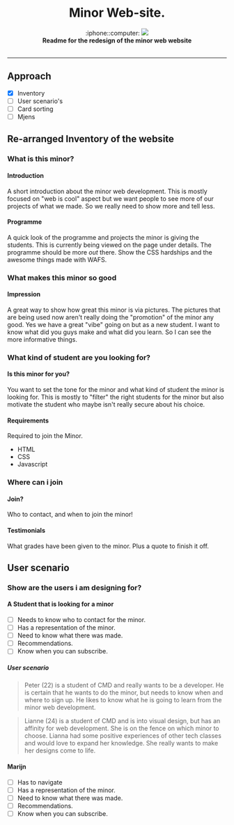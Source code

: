 <h1 align="center">Minor Web-site.</h1>

<div align="center">
  :iphone::computer: <img src="https://img.shields.io/badge/webdesign-building-yellow.svg">
</div>
<div align="center">
  <strong>Readme for the redesign of the minor web website</strong>
</div>

<br />

--------

## Approach

- [x] Inventory
- [ ] User scenario's
- [ ] Card sorting
- [ ] Mjens

## Re-arranged Inventory of the website

### What is this minor?

#### Introduction
A short introduction about the minor web development. This is mostly focused on "web is cool" aspect but we want people to see more of our projects of what we made. So we really need to show more and tell less.

#### Programme
A quick look of the programme and projects the minor is giving the students. This is currently being viewed on the page under details. The programme should be more _out_ there. Show the CSS hardships and the awesome things made with WAFS.

### What makes this minor so good

#### Impression
A great way to show how great this minor is via pictures. The pictures that are being used now aren't really doing the "promotion" of the minor any good. Yes we have a great "vibe" going on but as a new student. I want to know what did you guys make and what did you learn. So I can see the more informative things.

### What kind of student are you looking for?

#### Is this minor for you?
You want to set the tone for the minor and what kind of student the minor is looking for. This is mostly to "filter" the right students for the minor but also motivate the student who maybe isn't really secure about his choice.

#### Requirements
Required to join the Minor.
- HTML
- CSS
- Javascript

### Where can i join

#### Join?
Who to contact, and when to join the minor!

#### Testimonials
What grades have been given to the minor. Plus a quote to finish it off.

## User scenario

### Show are the users i am designing for?

#### A Student that is looking for a minor

- [ ] Needs to know who to contact for the minor.
- [ ] Has a representation of the minor.
- [ ] Need to know what there was made.
- [ ] Recommendations.
- [ ] Know when you can subscribe.

##### User scenario
> Peter (22) is a student of CMD and really wants to be a developer. He is certain that he wants to do the minor, but needs to know when and where to sign up. He likes to know what he is going to learn from the minor web development.

> Lianne (24) is a student of CMD and is into visual design, but has an affinity for web development. She is on the fence on which minor to choose. Lianna had some positive experiences of other tech classes and would love to expand her knowledge. She really wants to make her designs come to life.

#### Marijn

- [ ] Has to navigate
- [ ] Has a representation of the minor.
- [ ] Need to know what there was made.
- [ ] Recommendations.
- [ ] Know when you can subscribe.